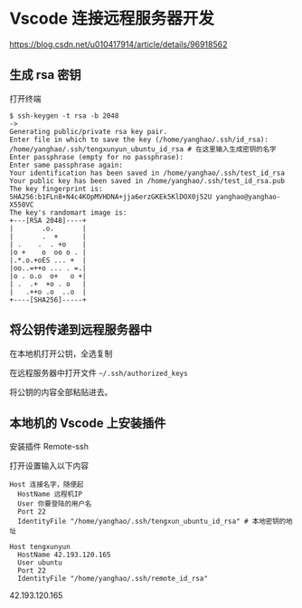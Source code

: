 # Vscode 连接远程服务器开发

https://blog.csdn.net/u010417914/article/details/96918562

## 生成 rsa 密钥

打开终端

```shell
$ ssh-keygen -t rsa -b 2048
->
Generating public/private rsa key pair.
Enter file in which to save the key (/home/yanghao/.ssh/id_rsa): /home/yanghao/.ssh/tengxunyun_ubuntu_id_rsa # 在这里输入生成密钥的名字
Enter passphrase (empty for no passphrase): 
Enter same passphrase again: 
Your identification has been saved in /home/yanghao/.ssh/test_id_rsa
Your public key has been saved in /home/yanghao/.ssh/test_id_rsa.pub
The key fingerprint is:
SHA256:b1FLn8+N4c4KOpMVHDNA+jja6erzGKEk5KlDOX0j52U yanghao@yanghao-X550VC
The key's randomart image is:
+---[RSA 2048]----+
|       .o.       |
|       .  +      |
| .    .  . +o    |
|o +    o  oo o . |
|.*.o.+oES ... +  |
|oo..=++o ... . =.|
|o . o.o  o+   o +|
| .  .+  +o . o   |
|   .++o .o  ..o  |
+----[SHA256]-----+

```

## 将公钥传递到远程服务器中

在本地机打开公钥，全选复制

在远程服务器中打开文件 `~/.ssh/authorized_keys`

将公钥的内容全部粘贴进去。

## 本地机的 Vscode 上安装插件

安装插件 Remote-ssh

打开设置输入以下内容

```
Host 连接名字，随便起
  HostName 远程机IP
  User 你要登陆的用户名
  Port 22
  IdentityFile "/home/yanghao/.ssh/tengxun_ubuntu_id_rsa" # 本地密钥的地址
```

```
Host tengxunyun
  HostName 42.193.120.165
  User ubuntu
  Port 22
  IdentityFile "/home/yanghao/.ssh/remote_id_rsa"
```

42.193.120.165

